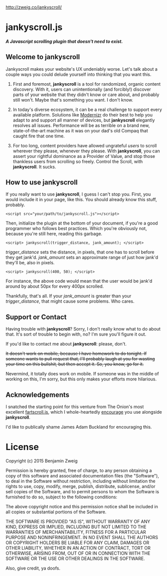 http://zweig.co/jankyscroll/

# jankyscroll.js

##### A Javascript scrolling plugin that doesn't need to exist.




## [<span class="octicon octicon-link"></span>](#welcome-to-github-pages)Welcome to **jankyscroll**

Jankyscroll makes your website's UX undeniably worse. Let's talk about a couple ways you could delude yourself into thinking that you want this.

1.  First and foremost, **jankyscroll** is a tool for randomized, organic content discovery. With it, users can unintentionally (and forcibly!) discover parts of your website that they didn't know or care about, and probably still won't. Maybe that's something you want. I don't know.

2.  In today's diverse ecosystem, it can be a real challenge to support every available platform. Solutions like [Modernizr](http://modernizr.com/) do their best to help you adapt to and support all manner of devices, but **jankyscroll** elegantly resolves all issues. Performance will be as terrible on a brand new, state-of-the-art machine as it was on your dad's old Compaq that caught fire that one time.

3.  For too long, content providers have allowed ungrateful _users_ to scroll wherever they please, whenever they please. With **jankyscroll**, you can assert your rightful dominance as a Provider of Value, and stop those thankless users from scrolling so freely. Control the Scroll, with **jankyscroll**. It sucks.

## [<span class="octicon octicon-link"></span>](#how-to)How to use **jankyscroll**

If you really want to use **jankyscroll**, I guess I can't stop you. First, you would include it in your page, like this. You should already know this stuff, probably.

    <script src="your/path/to/jankyscroll.js"></script>

Then, initialize the plugin at the bottom of your document, if you're a good programmer who follows best practices. Which you're obviously not, because you're still here, reading this garbage.

    <script> jankyscroll(trigger_distance, jank_amount); </script>

_trigger_distance_ sets the distance, in pixels, that one has to scroll before they get jank'd. _jank_amount_ sets an approximate range of just how jank'd they'll be, also in pixels.

    <script> jankyscroll(400, 50); </script>

For instance, the above code would mean that the user would be jank'd around by about 50px for every 400px scrolled.

Thankfully, that's all. If your _jank_amount_ is greater than your _trigger_distance_, that might cause some problems. Who cares.

## [<span class="octicon octicon-link"></span>](#support-or-contact)Support or Contact

Having trouble with **jankyscroll**? Sorry, I don't really know what to do about that. It's sort of trouble to begin with, no? I'm sure you'll figure it out.

If you'd like to contact me about **jankyscroll**: please, don't.

<del>It doesn't work on mobile, because I have homework to do tonight. If someone wants to pull request that, I'll probably laugh at you for wasting your time on this bullshit, but then accept it. So, you know, go for it.</del>

Nevermind, it totally does work on mobile. If someone was in the middle of working on this, I'm sorry, but this only makes your efforts more hilarious.

## [<span class="octicon octicon-link"></span>](#acknowledgements)Acknowledgements

I snatched the starting point for this venture from The Onion's most excellent [fartscroll.js](http://theonion.github.io/fartscroll.js/), which I whole-heartedly [encourage](http://zweig.co/jankyscroll/example.html) you use alongside **jankyscroll**.

I'd like to publically shame James Adam Buckland for encouraging this.

# License
Copyright (c) 2015 Benjamin Zweig

Permission is hereby granted, free of charge, to any person obtaining a copy of this software and associated documentation files (the "Software"), to deal in the Software without restriction, including without limitation the rights to use, copy, modify, merge, publish, distribute, sublicense, and/or sell copies of the Software, and to permit persons to whom the Software is furnished to do so, subject to the following conditions:

The above copyright notice and this permission notice shall be included in all copies or substantial portions of the Software.

THE SOFTWARE IS PROVIDED "AS IS", WITHOUT WARRANTY OF ANY KIND, EXPRESS OR IMPLIED, INCLUDING BUT NOT LIMITED TO THE WARRANTIES OF MERCHANTABILITY, FITNESS FOR A PARTICULAR PURPOSE AND NONINFRINGEMENT. IN NO EVENT SHALL THE AUTHORS OR COPYRIGHT HOLDERS BE LIABLE FOR ANY CLAIM, DAMAGES OR OTHER LIABILITY, WHETHER IN AN ACTION OF CONTRACT, TORT OR OTHERWISE, ARISING FROM, OUT OF OR IN CONNECTION WITH THE SOFTWARE OR THE USE OR OTHER DEALINGS IN THE SOFTWARE.

Also, give credit, ya doofs.

